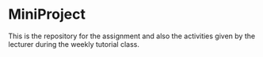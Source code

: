 # MiniProject
This is the repository for the assignment and also the activities given by the lecturer during the weekly tutorial class.
